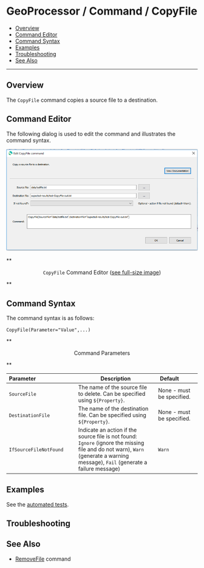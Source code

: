 # GeoProcessor / Command / CopyFile #

* [Overview](#overview)
* [Command Editor](#command-editor)
* [Command Syntax](#command-syntax)
* [Examples](#examples)
* [Troubleshooting](#troubleshooting)
* [See Also](#see-also)

-------------------------

## Overview ##

The `CopyFile` command copies a source file to a destination.

## Command Editor ##

The following dialog is used to edit the command and illustrates the command syntax.

![CopyFile](CopyFile.png)

**<p style="text-align: center;">
`CopyFile` Command Editor (<a href="../CopyFile.png">see full-size image</a>)
</p>**

## Command Syntax ##

The command syntax is as follows:

```text
CopyFile(Parameter="Value",...)
```
**<p style="text-align: center;">
Command Parameters
</p>**

| **Parameter**&nbsp;&nbsp;&nbsp;&nbsp;&nbsp;&nbsp;&nbsp;&nbsp;&nbsp;&nbsp;&nbsp;&nbsp;&nbsp;&nbsp;&nbsp;&nbsp;&nbsp;&nbsp;&nbsp;&nbsp;&nbsp;&nbsp;&nbsp;&nbsp;&nbsp;&nbsp; | **Description** | **Default**&nbsp;&nbsp;&nbsp;&nbsp;&nbsp;&nbsp;&nbsp;&nbsp;&nbsp;&nbsp; |
| --------------|-----------------|----------------- |
| `SourceFile` | The name of the source file to delete.  Can be specified using `${Property}`. | None - must be specified. |
| `DestinationFile` | The name of the destination file.  Can be specified using `${Property}`. | None - must be specified. |
| `IfSourceFileNotFound` | Indicate an action if the source file is not found:  `Ignore` (ignore the missing file and do not warn), `Warn` (generate a warning message), `Fail` (generate a failure message) | `Warn` |


## Examples ##

See the [automated tests](https://github.com/OpenWaterFoundation/owf-app-geoprocessor-python-test/tree/master/test/commands/CopyFile).

## Troubleshooting ##

## See Also ##

* [RemoveFile](../RemoveFile/RemoveFile.md) command
